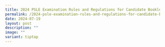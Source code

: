 ```yaml
---
title: 2024 PSLE Examination Rules and Regulations for Candidate Booklet
permalink: /2024-psle-examination-rules-and-regulations-for-candidate-booklet/
date: 2024-07-19
layout: post
description: ""
image: ""
variant: tiptap
---
```

